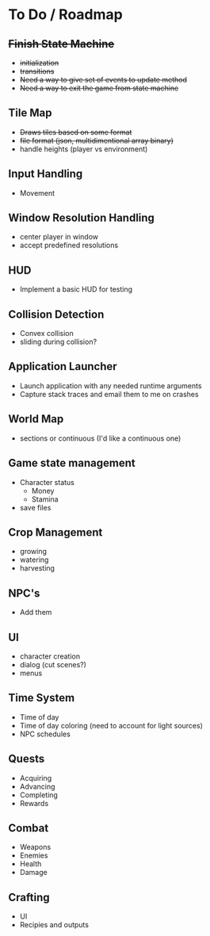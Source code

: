To Do / Roadmap
===

~~Finish State Machine~~
---
 - ~~initialization~~
 - ~~transitions~~
 - ~~Need a way to give set of events to update method~~
 - ~~Need a way to exit the game from state machine~~

Tile Map
---
 - ~~Draws tiles based on some format~~
 - ~~file format (json, multidimentional array binary)~~
 - handle heights (player vs environment)

Input Handling
---
 - Movement

Window Resolution Handling
---
 - center player in window
 - accept predefined resolutions

 

HUD
---
 - Implement a basic HUD for testing

Collision Detection
---
 - Convex collision
 - sliding during collision?

Application Launcher
---
- Launch application with any needed runtime arguments
- Capture stack traces and email them to me on crashes

World Map
---
 - sections or continuous (I'd like a continuous one)

Game state management
---
 - Character status
   - Money
   - Stamina
 - save files

Crop Management
---
- growing
- watering
- harvesting

NPC's
---
 - Add them

UI
---
 - character creation
 - dialog (cut scenes?)
 - menus

Time System
---
 - Time of day
 - Time of day coloring (need to account for light sources)
 - NPC schedules

Quests
---
- Acquiring
- Advancing
- Completing
- Rewards

Combat
---
- Weapons
- Enemies
- Health
- Damage

Crafting
---
- UI
- Recipies and outputs
